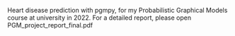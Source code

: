 Heart disease prediction with pgmpy, for my Probabilistic Graphical Models course at university in 2022. For a detailed report, please open PGM_project_report_final.pdf
